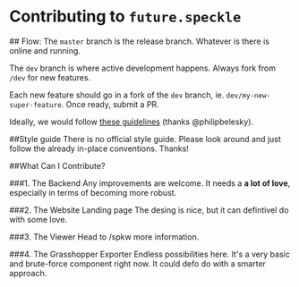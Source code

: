 # Contributing to `future.speckle`
## Flow: 
The `master` branch is the release branch. Whatever is there is online and running. 

The `dev` branch is where active development happens. Always fork from `/dev` for new features. 

Each new feature should go in a fork of the `dev` branch, ie. `dev/my-new-super-feature`. Once ready, submit a PR.

Ideally, we would follow [these guidelines](https://www.atlassian.com/git/tutorials/comparing-workflows/gitflow-workflow) (thanks @philipbelesky).

##Style guide
There is no official style guide. Please look around and just follow the already in-place conventions. Thanks! 

##What Can I Contribute?

###1. The Backend
Any improvements are welcome. It needs a **a lot of love**, especially in terms of becoming more robust. 

###2. The Website Landing page
The desing is nice, but it can defintivel do with some love. 

###3. The Viewer
Head to /spkw more information. 

###4. The Grasshopper Exporter
Endless possibilities here. It's a very basic and brute-force component right now. It could defo do with a smarter approach. 